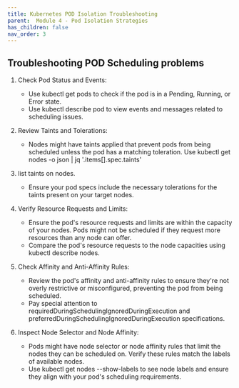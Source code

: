 ```yaml
---
title: Kubernetes POD Isolation Troubleshooting
parent:  Module 4 - Pod Isolation Strategies
has_children: false
nav_order: 3
---
```


## Troubleshooting POD Scheduling problems

1. Check Pod Status and Events:

    - Use kubectl get pods to check if the pod is in a Pending, Running, or Error state.
    - Use kubectl describe pod <pod-name> to view events and messages related to scheduling issues.

2. Review Taints and Tolerations:

    - Nodes might have taints applied that prevent pods from being scheduled unless the pod has a matching toleration. Use kubectl get nodes -o json | jq '.items[].spec.taints'
    
3. list taints on nodes.
    - Ensure your pod specs include the necessary tolerations for the taints present on your target nodes.

4. Verify Resource Requests and Limits:

    - Ensure the pod's resource requests and limits are within the capacity of your nodes. Pods might not be scheduled if they request more resources than any node can offer.
    - Compare the pod's resource requests to the node capacities using kubectl describe nodes.

5. Check Affinity and Anti-Affinity Rules:

    - Review the pod's affinity and anti-affinity rules to ensure they're not overly restrictive or misconfigured, preventing the pod from being scheduled.
    - Pay special attention to requiredDuringSchedulingIgnoredDuringExecution and preferredDuringSchedulingIgnoredDuringExecution specifications.

6. Inspect Node Selector and Node Affinity:

    - Pods might have node selector or node affinity rules that limit the nodes they can be scheduled on. Verify these rules match the labels of available nodes.
    - Use kubectl get nodes --show-labels to see node labels and ensure they align with your pod's scheduling requirements.


